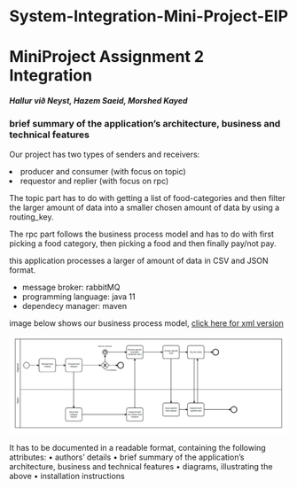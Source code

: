 # System-Integration-Mini-Project-EIP

<h1>MiniProject Assignment 2 Integration</h1>

<h5>Hallur við Neyst, Hazem Saeid, Morshed Kayed</h5>

<h3>brief summary of the application’s architecture, business and technical features</h3>
<p>
Our project has two types of senders and receivers:
  <li>producer and consumer (with focus on topic)</li>
  <li>requestor and replier (with focus on rpc)</li>
  
  The topic part has to do with getting a list of food-categories and then filter the larger
  amount of data into a smaller chosen amount of data by using a routing_key.
  
  The rpc part follows the business process model and has to do with first picking a food category,
  then picking a food and then finally pay/not pay.
  
  
  this application processes a larger of amount of data in CSV and JSON format.
  
  <ul>
  <li>message broker: rabbitMQ</li>
  <li>programming language: java 11</li>
  <li>dependecy manager: maven</li>
</ul>


  
image below shows our business process model, <a href="xml link">click here for xml version</a>
</p>
<img src="https://github.com/Mokayed/System-Integration-Mini-Project-EIP/blob/master/bmpn.png"/>

It has to be documented in a readable format, containing the following attributes:
• authors’ details
• brief summary of the application’s architecture, business and technical features
• diagrams, illustrating the above
• installation instructions 


